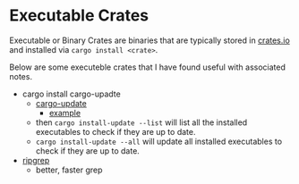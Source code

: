 # Executable Crates

Executable or Binary Crates are binaries that are typically stored in [crates.io](http://crates.io)
and installed via `cargo install <crate>`.

Below are some executeble crates that I have found useful with associated notes.

- cargo install cargo-upadte
  - [cargo-update](https://crates.io/crates/cargo-update)
    - [example](crates/executable/cargo-update.md)
  - then `cargo install-update --list` will list all the installed executables to check if they are up to date.
  - `cargo install-update --all` will update all installed executables to check if they are up to date.
- [ripgrep](https://crates.io/crates/ripgrep)
  - better, faster grep
